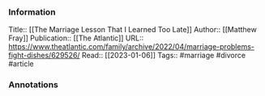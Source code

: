 
### Information
Title:: [[The Marriage Lesson That I Learned Too Late]]
Author:: [[Matthew Fray]]
Publication:: [[The Atlantic]]
URL:: https://www.theatlantic.com/family/archive/2022/04/marriage-problems-fight-dishes/629526/
Read:: [[2023-01-06]]
Tags:: #marriage #divorce 
#article

### Annotations
